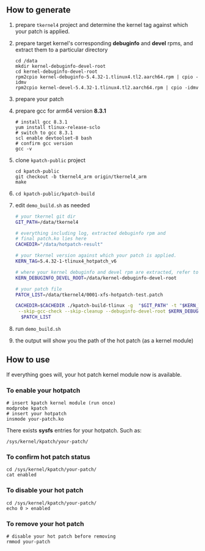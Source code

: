 ## How to generate

1. prepare `tkernel4` project and determine the kernel tag against which your patch is applied.

2. prepare target kernel's corresponding **debuginfo** and **devel** rpms, and extract them to a particular directory

   ```shell
   cd /data
   mkdir kernel-debuginfo-devel-root
   cd kernel-debuginfo-devel-root
   rpm2cpio kernel-debuginfo-5.4.32-1.tlinux4.tl2.aarch64.rpm | cpio -idmv
   rpm2cpio kernel-devel-5.4.32-1.tlinux4.tl2.aarch64.rpm | cpio -idmv
   ```

3. prepare your patch

4. prepare gcc for arm64 version **8.3.1**

   ```shell
   # install gcc 8.3.1
   yum install tlinux-release-sclo
   # switch to gcc 8.3.1
   scl enable devtoolset-8 bash
   # confirm gcc version
   gcc -v
   ```

5. clone `kpatch-public` project

   ```shell
   cd kpatch-public
   git checkout -b tkernel4_arm origin/tkernel4_arm
   make
   ```

6. `cd kpatch-public/kpatch-build`

7. edit `demo_build.sh` as needed

   ```bash
   # your tkernel git dir
   GIT_PATH=/data/tkernel4
   
   # everything including log, extracted debuginfo rpm and
   # final patch.ko lies here
   CACHEDIR="/data/hotpatch-result"
   
   # your tkernel version against which your patch is applied.
   KERN_TAG=5.4.32-1-tlinux4_hotpatch_v6
   
   # where your kernel debuginfo and devel rpm are extracted, refer to step 2
   KERN_DEBUGINFO_DEVEL_ROOT=/data/kernel-debuginfo-devel-root
   
   # your patch file
   PATCH_LIST=/data/tkernel4/0001-xfs-hotpatch-test.patch
   
   CACHEDIR=$CACHEDIR ./kpatch-build-tlinux -g  "$GIT_PATH" -t "$KERN_TAG"  \
   	--skip-gcc-check --skip-cleanup --debuginfo-devel-root $KERN_DEBUGINFO_DEVEL_ROOT \
   	 $PATCH_LIST
   ```

8. run `demo_build.sh`

9. the output will show you the  path of the hot patch (as a kernel module) 

## How to use

If everything goes will, your hot patch kernel module now is available. 

### To enable  your hotpatch

```shell
# insert kpatch kernel module (run once)
modprobe kpatch
# insert your hotpatch
insmode your-patch.ko
```

There exists **sysfs** entries for your hotpatch. Such as:

```shell
/sys/kernel/kpatch/your-patch/
```

### To confirm hot patch status

```shell
cd /sys/kernel/kpatch/your-patch/
cat enabled
```

### To disable your hot patch

```shell
cd /sys/kernel/kpatch/your-patch/
echo 0 > enabled
```

### To remove your hot patch

```shell
# disable your hot patch before removing
rmmod your-patch
```



